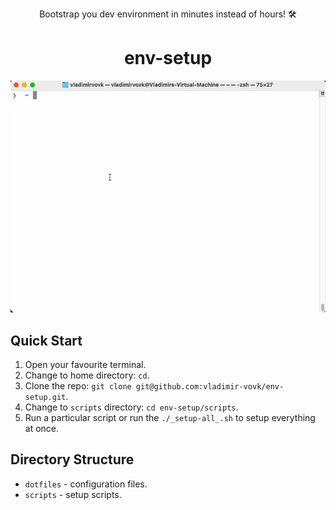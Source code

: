 <p align="center">
Bootstrap you dev environment in minutes instead of hours! 🛠️
</p>

<h1 align="center">
env-setup
</h1>

<img src="./screen.gif" width="600"></img>

## Quick Start

1. Open your favourite terminal.
2. Change to home directory: `cd`.
3. Clone the repo: `git clone git@github.com:vladimir-vovk/env-setup.git`.
4. Change to `scripts` directory: `cd env-setup/scripts`.
5. Run a particular script or run the `./_setup-all_.sh` to setup everything at once.

## Directory Structure

- `dotfiles` - configuration files.
- `scripts` - setup scripts.

